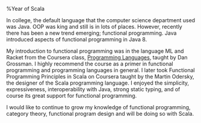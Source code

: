%Year of Scala

In college, the default language that the computer science department used was Java. OOP was king and still is in lots of places. However, recently there has been a new trend emerging; functional programming. Java introduced aspects of functional programming in Java 8. 

My introduction to functional programming was in the language ML and Racket from the Coursera class, [Programming Languages](https://www.coursera.org/learn/programming-languages), taught by Dan Grossman. I highly recommend the course as a primer in functional programming and programming languages in general. I later took Functional Programming Principles in Scala on Coursera taught by the Martin Odersky, the designer of the Scala programming language. I enjoyed the simplicity, expressiveness, interoperability with Java, strong static typing, and of course its great support for functional programming.

I would like to continue to grow my knowledge of functional programming, category theory, functional program design and will be doing so with Scala. 


